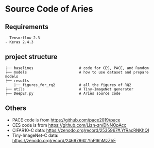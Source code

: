 # Source Code of Aries


## Requirements
    - Tensorflow 2.3
    - Keras 2.4.3


## project structure
```
├── baselines                     # code for CES, PACE, and Random
├── models                        # how to use dataset and prepare models            
├── results   
    ├── figures_for_rq2           # all the figures of RQ2
├── utils                         # Tiny-ImageNet generator
├── DeepET.py                     # Aries source code
```

## Others
- PACE code is from https://github.com/pace2019/pace 
- CES code is from https://github.com/Lizn-zn/DNNOpAcc
- CIFAR10-C data: https://zenodo.org/record/2535967#.YfRacRNKhQI
- Tiny-ImageNet-C data: https://zenodo.org/record/2469796#.YnPl6hMzZhE

